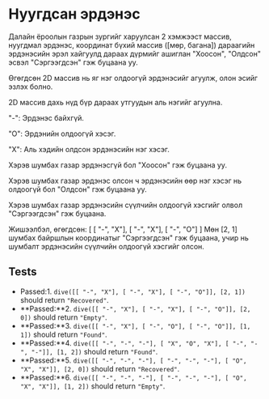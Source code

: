 # Нуугдсан эрдэнэс

Далайн ёроолын газрын зургийг харуулсан 2 хэмжээст массив, нуугдмал эрдэнэс, координат бүхий массив ([мөр, багана]) дараагийн эрдэнэсийн эрэл хайгуулд дараах дүрмийг ашиглан "Хоосон", "Олдсон" эсвэл "Сэргээгдсэн" гэж буцаана уу.

Өгөгдсөн 2D массив нь яг нэг олдоогүй эрдэнэсийг агуулж, олон эсийг эзлэх болно.

2D массив дахь нүд бүр дараах утгуудын аль нэгийг агуулна.

"-": Эрдэнэс байхгүй.

"О": Эрдэнийн олдоогүй хэсэг.

"Х": Аль хэдийн олдсон эрдэнэсийн нэг хэсэг.

Хэрэв шумбах газар эрдэнэсгүй бол "Хоосон" гэж буцаана уу.

Хэрэв шумбах газар эрдэнэс олсон ч эрдэнэсийн өөр нэг хэсэг нь олдоогүй бол "Олдсон" гэж буцаана уу.

Хэрэв шумбах газар эрдэнэсийн сүүлчийн олдоогүй хэсгийг олвол "Сэргээгдсэн" гэж буцаана.

Жишээлбэл, өгөгдсөн: [ [ "-", "X"], [ "-", "X"], [ "-", "O"] ] Мөн [2, 1] шумбах байршлын координатыг "Сэргээгдсэн" гэж буцаана, учир нь шумбалт эрдэнэсийн сүүлчийн олдоогүй хэсгийг олсон.

## Tests

* Passed:1. `dive([[ "-", "X"], [ "-", "X"], [ "-", "O"]], [2, 1])` should return `"Recovered"`.
* **Passed:**2. `dive([[ "-", "X"], [ "-", "X"], [ "-", "O"]], [2, 0])` should return `"Empty"`.
* **Passed:**3. `dive([[ "-", "X"], [ "-", "O"], [ "-", "O"]], [1, 1])` should return `"Found"`.
* **Passed:**4. `dive([[ "-", "-", "-"], [ "X", "O", "X"], [ "-", "-", "-"]], [1, 2])` should return `"Found"`.
* **Passed:**5. `dive([[ "-", "-", "-"], [ "-", "-", "-"], [ "O", "X", "X"]], [2, 0])` should return `"Recovered"`.
* **Passed:**6. `dive([[ "-", "-", "-"], [ "-", "-", "-"], [ "O", "X", "X"]], [1, 2])` should return `"Empty"`.
